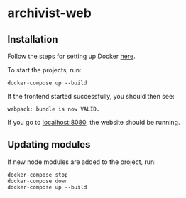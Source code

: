 # archivist-web

## Installation

Follow the steps for setting up Docker [here](https://github.com/ArchivistProject/archivist-docker).

To start the projects, run:

    docker-compose up --build

If the frontend started successfully, you should then see:

    webpack: bundle is now VALID.

If you go to [localhost:8080](http://localhost:8080), the website should be running.

## Updating modules

If new node modules are added to the project, run:

    docker-compose stop
    docker-compose down
    docker-compose up --build
